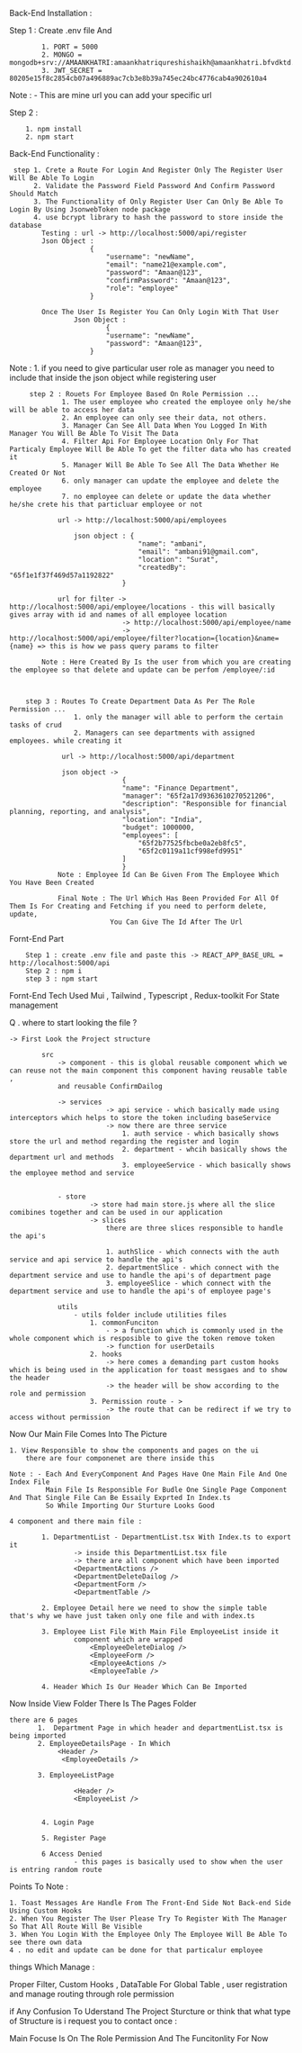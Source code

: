Back-End Installation : 

Step 1 : Create .env file And 

            1. PORT = 5000
            2. MONGO = mongodb+srv://AMAANKHATRI:amaankhatriqureshishaikh@amaankhatri.bfvdktd.mongodb.net/ 
            3. JWT_SECRET = 80205e15f8c2854cb07a496889ac7cb3e8b39a745ec24bc4776cab4a902610a4

Note : -
        This are mine url you can add your specific url 


Step 2 : 

        1. npm install 
        2. npm start 


Back-End Functionality :

     step 1. Crete a Route For Login And Register Only The Register User Will Be Able To Login 
          2. Validate the Password Field Password And Confirm Password Should Match 
          3. The Functionality of Only Register User Can Only Be Able To Login By Using JsonwebToken node package 
          4. use bcrypt library to hash the password to store inside the database 
            Testing : url -> http://localhost:5000/api/register
            Json Object : 
                        {
                            "username": "newName",
                            "email": "name21@example.com",
                            "password": "Amaan@123",
                            "confirmPassword": "Amaan@123",
                            "role": "employee"
                        }

            Once The User Is Register You Can Only Login With That User 
                    Json Object : 
                            {
                            "username": "newName",
                            "password": "Amaan@123",
                        }


Note :  1. if you need to give particular user role as manager you need to include that inside the json object  while registering user

         step 2 : Rouets For Employee Based On Role Permission ...
                 1. The user employee who created the employee only he/she will be able to access her data 
                 2. An employee can only see their data, not others.
                 3. Manager Can See All Data When You Logged In With Manager You Will Be Able To Visit The Data 
                 4. Filter Api For Employee Location Only For That Particaly Employee Will Be Able To get the filter data who has created it 
                 5. Manager Will Be Able To See All The Data Whether He Created Or Not 
                 6. only manager can update the employee and delete the employee 
                 7. no employee can delete or update the data whether he/she crete his that particluar employee or not 
                
                url -> http://localhost:5000/api/employees
        
                    json object : {
                                    "name": "ambani",
                                    "email": "ambani91@gmail.com",
                                    "location": "Surat",
                                    "createdBy": "65f1e1f37f469d57a1192822"
                                }

                url for filter -> http://localhost:5000/api/employee/locations - this will basically gives array with id and names of all employee location
                                -> http://localhost:5000/api/employee/name
                                -> http://localhost:5000/api/employee/filter?location={location}&name={name} => this is how we pass query params to filter 
            
            Note : Here Created By Is the user from which you are creating the employee so that delete and update can be perfom /employee/:id



        step 3 : Routes To Create Department Data As Per The Role Permission ...
                    1. only the manager will able to perform the certain tasks of crud
                    2. Managers can see departments with assigned employees. while creating it 

                 url -> http://localhost:5000/api/department

                 json object -> 
                                {
                                "name": "Finance Department",
                                "manager": "65f2a17d9363610270521206", 
                                "description": "Responsible for financial planning, reporting, and analysis",
                                "location": "India",
                                "budget": 1000000,
                                "employees": [
                                    "65f2b77525fbcbe0a2eb8fc5",
                                    "65f2c0119a11cf998efd9951"
                                ]
                                }
                Note : Employee Id Can Be Given From The Employee Which You Have Been Created

                Final Note : The Url Which Has Been Provided For All Of Them Is For Creating and Fetching if you need to perform delete, update,  
                             You Can Give The Id After The Url



Fornt-End Part 

        Step 1 : create .env file and paste this -> REACT_APP_BASE_URL = http://localhost:5000/api
        Step 2 : npm i 
        step 3 : npm start 


Fornt-End Tech Used 
Mui , Tailwind , Typescript , Redux-toolkit For State management 

Q . where to start looking the file ?

    -> First Look the Project structure 

            src 
                -> component - this is global reusable component which we can reuse not the main component this component having reusable table , 
                and reusable ConfirmDailog 
            
                -> services
                            -> api service - which basically made using interceptors which helps to store the token including baseService
                            -> now there are three service 
                                1. auth service - which basically shows store the url and method regarding the register and login 
                                2. department - whcih basically shows the department url and methods
                                3. employeeService - which basically shows the employee method and service 


                - store 
                        -> store had main store.js where all the slice comibines together and can be used in our application 
                        -> slices 
                            there are three slices responsible to handle the api's 
                            
                            1. authSlice - which connects with the auth service and api service to handle the api's
                            2. departmentSlice - which connect with the department service and use to handle the api's of department page
                            3. employeeSlice - which connect with the department service and use to handle the api's of employee page's
                
                utils 
                    - utils folder include utilities files 
                        1. commonFunciton 
                            - > a function which is commonly used in the whole component which is resposible to give the token remove token 
                            -> function for userDetails
                        2. hooks 
                            -> here comes a demanding part custom hooks which is being used in the application for toast messgaes and to show the header
                            -> the header will be show according to the role and permission 
                        3. Permission route - >
                            -> the route that can be redirect if we try to access without permission 
            

Now Our Main File Comes Into The Picture 

    1. View Responsible to show the components and pages on the ui 
        there are four componenet are there inside this 

    Note : - Each And EveryComponent And Pages Have One Main File And One Index File
             Main File Is Responsible For Budle One Single Page Component And That Single File Can Be Essaily Exprted In Index.ts
             So While Importing Our Sturture Looks Good 

    4 component and there main file : 

            1. DepartmentList - DepartmentList.tsx With Index.ts to export it 
                    -> inside this DepartmentList.tsx file 
                    -> there are all component which have been imported 
                    <DepartmentActions />
                    <DepartmentDeleteDailog />
                    <DepartmentForm />
                    <DepartmentTable />
            
            2. Employee Detail here we need to show the simple table that's why we have just taken only one file and with index.ts

            3. Employee List File With Main File EmployeeList inside it 
                    component which are wrapped
                        <EmployeeDeleteDialog />
                        <EmployeeForm />
                        <EmployeeActions />
                        <EmployeeTable />
            
            4. Header Which Is Our Header Which Can Be Imported 


Now Inside View Folder There Is The Pages Folder 

    there are 6 pages 
           1.  Department Page in which header and departmentList.tsx is being imported 
           2. EmployeeDetailsPage - In Which 
                <Header />
                 <EmployeeDetails />

           3. EmployeeListPage 

                    <Header />
                    <EmployeeList />

        
            4. Login Page 

            5. Register Page 

            6 Access Denied 
                    - this pages is basically used to show when the user is entring random route 



Points To Note : 

    1. Toast Messages Are Handle From The Front-End Side Not Back-end Side Using Custom Hooks 
    2. When You Register The User Please Try To Register With The Manager So That All Route Will Be Visible 
    3. When You Login With the Employee Only The Employee Will Be Able To see there own data 
    4 . no edit and update can be done for that particalur employee 


things Which Manage :

Proper Filter, Custom Hooks , DataTable For Global Table , user registration and manage routing through role permission 



if Any Confusion To Uderstand The Project Sturcture or think that what type of Structure is i request you to contact once : 


Main Focuse Is On The Role Permission And The Funcitonlity For Now 